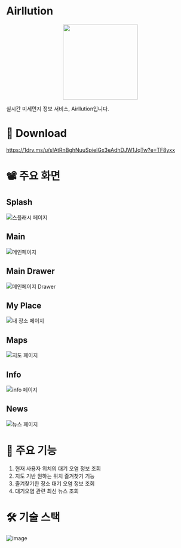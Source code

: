 # Airllution

<p align="center">
  <img src="https://github.com/chominho96/SKKU-my-tshark/assets/66549638/dd67c87a-0d93-4705-ba7c-fb5541fc3992"  width="200" height="200"/>
</p>

실시간 미세먼지 정보 서비스, Airllution입니다.

# 🔗 Download
https://1drv.ms/u/s!AtRnBghNuuSpieIGx3eAdhDJW1JqTw?e=TF8yxx

# 📽️ 주요 화면
## Splash
![스플래시 페이지](https://github.com/Airllution/.github/assets/66549638/b46768ef-51e2-49da-97da-21ed19db35e6)

## Main
![메인페이지](https://github.com/Airllution/.github/assets/66549638/cf124b83-1406-49cd-ad51-a0eef121c5de)

## Main Drawer
![메인페이지 Drawer](https://github.com/Airllution/.github/assets/66549638/a092506a-4c22-487b-8fc4-42db3a9ba89f)

## My Place
![내 장소 페이지](https://github.com/Airllution/.github/assets/66549638/359c2b12-b37d-4231-912a-f1f390ceb2a2)

## Maps
![지도 페이지](https://github.com/Airllution/.github/assets/66549638/e9b02585-fa0b-4cce-9be4-cafa9eb12433)

## Info
![info 페이지](https://github.com/Airllution/.github/assets/66549638/421b3ba1-1bdc-4b59-828b-356afc90525b)

## News
![뉴스 페이지](https://github.com/Airllution/.github/assets/66549638/5aced789-2f51-44f8-ac90-b8f2f03a5bfa)

# 📜 주요 기능
1. 현재 사용자 위치의 대기 오염 정보 조회
2. 지도 기반 원하는 위치 즐겨찾기 기능
3. 즐겨찾기한 장소 대기 오염 정보 조회
4. 대기오염 관련 최신 뉴스 조회

# 🛠️ 기술 스택
![image](https://github.com/Airllution/.github/assets/66549638/fcdba622-bcad-455b-80a4-7a0ddc43d2ab)
